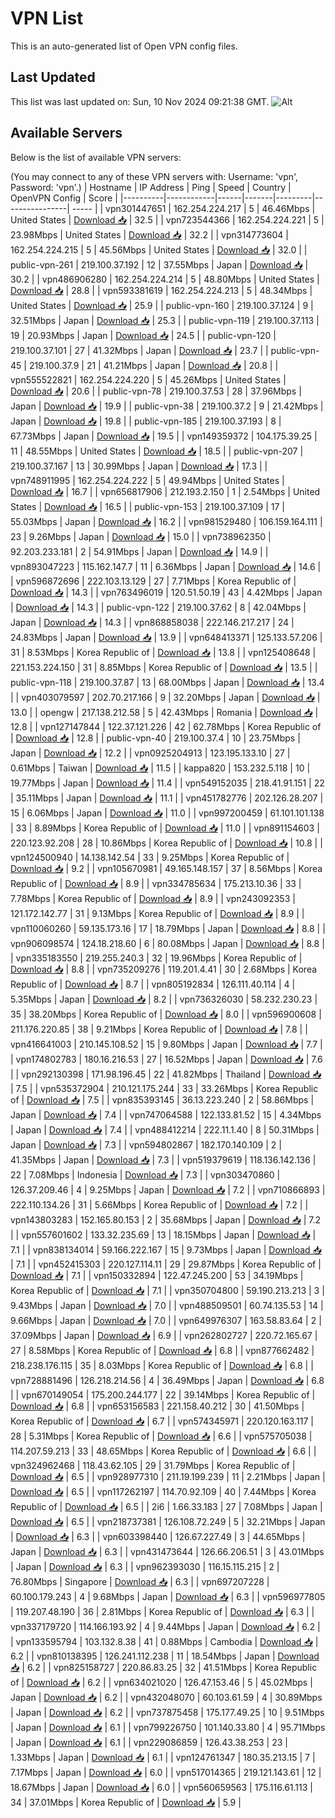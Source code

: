 # VPN List

This is an auto-generated list of Open VPN config files.

## Last Updated

This list was last updated on: Sun, 10 Nov 2024 09:21:38 GMT.
![Alt](https://repobeats.axiom.co/api/embed/186b98318ef1479477931607c1ad7d823f12451f.svg "Repobeats analytics image")

## Available Servers

Below is the list of available VPN servers:

(You may connect to any of these VPN servers with: Username: 'vpn', Password: 'vpn'.)
| Hostname | IP Address | Ping | Speed | Country | OpenVPN Config | Score |
|----------|------------|------|-------|---------|----------------| ----- |
| vpn301447651 | 162.254.224.217 | 5 | 46.46Mbps | United States | [Download 📥](./configs/server_0_US.ovpn) | 32.5 |
| vpn723544366 | 162.254.224.221 | 5 | 23.98Mbps | United States | [Download 📥](./configs/server_1_US.ovpn) | 32.2 |
| vpn314773604 | 162.254.224.215 | 5 | 45.56Mbps | United States | [Download 📥](./configs/server_2_US.ovpn) | 32.0 |
| public-vpn-261 | 219.100.37.192 | 12 | 37.55Mbps | Japan | [Download 📥](./configs/server_3_JP.ovpn) | 30.2 |
| vpn486906280 | 162.254.224.214 | 5 | 48.80Mbps | United States | [Download 📥](./configs/server_4_US.ovpn) | 28.8 |
| vpn593381619 | 162.254.224.213 | 5 | 48.34Mbps | United States | [Download 📥](./configs/server_5_US.ovpn) | 25.9 |
| public-vpn-160 | 219.100.37.124 | 9 | 32.51Mbps | Japan | [Download 📥](./configs/server_6_JP.ovpn) | 25.3 |
| public-vpn-119 | 219.100.37.113 | 19 | 20.93Mbps | Japan | [Download 📥](./configs/server_7_JP.ovpn) | 24.5 |
| public-vpn-120 | 219.100.37.101 | 27 | 41.32Mbps | Japan | [Download 📥](./configs/server_8_JP.ovpn) | 23.7 |
| public-vpn-45 | 219.100.37.9 | 21 | 41.21Mbps | Japan | [Download 📥](./configs/server_9_JP.ovpn) | 20.8 |
| vpn555522821 | 162.254.224.220 | 5 | 45.26Mbps | United States | [Download 📥](./configs/server_10_US.ovpn) | 20.6 |
| public-vpn-78 | 219.100.37.53 | 28 | 37.96Mbps | Japan | [Download 📥](./configs/server_11_JP.ovpn) | 19.9 |
| public-vpn-38 | 219.100.37.2 | 9 | 21.42Mbps | Japan | [Download 📥](./configs/server_12_JP.ovpn) | 19.8 |
| public-vpn-185 | 219.100.37.193 | 8 | 67.73Mbps | Japan | [Download 📥](./configs/server_13_JP.ovpn) | 19.5 |
| vpn149359372 | 104.175.39.25 | 11 | 48.55Mbps | United States | [Download 📥](./configs/server_14_US.ovpn) | 18.5 |
| public-vpn-207 | 219.100.37.167 | 13 | 30.99Mbps | Japan | [Download 📥](./configs/server_15_JP.ovpn) | 17.3 |
| vpn748911995 | 162.254.224.222 | 5 | 49.94Mbps | United States | [Download 📥](./configs/server_16_US.ovpn) | 16.7 |
| vpn656817906 | 212.193.2.150 | 1 | 2.54Mbps | United States | [Download 📥](./configs/server_17_US.ovpn) | 16.5 |
| public-vpn-153 | 219.100.37.109 | 17 | 55.03Mbps | Japan | [Download 📥](./configs/server_18_JP.ovpn) | 16.2 |
| vpn981529480 | 106.159.164.111 | 23 | 9.26Mbps | Japan | [Download 📥](./configs/server_19_JP.ovpn) | 15.0 |
| vpn738962350 | 92.203.233.181 | 2 | 54.91Mbps | Japan | [Download 📥](./configs/server_20_JP.ovpn) | 14.9 |
| vpn893047223 | 115.162.147.7 | 11 | 6.36Mbps | Japan | [Download 📥](./configs/server_21_JP.ovpn) | 14.6 |
| vpn596872696 | 222.103.13.129 | 27 | 7.71Mbps | Korea Republic of | [Download 📥](./configs/server_22_KR.ovpn) | 14.3 |
| vpn763496019 | 120.51.50.19 | 43 | 4.42Mbps | Japan | [Download 📥](./configs/server_23_JP.ovpn) | 14.3 |
| public-vpn-122 | 219.100.37.62 | 8 | 42.04Mbps | Japan | [Download 📥](./configs/server_24_JP.ovpn) | 14.3 |
| vpn868858038 | 222.146.217.217 | 24 | 24.83Mbps | Japan | [Download 📥](./configs/server_25_JP.ovpn) | 13.9 |
| vpn648413371 | 125.133.57.206 | 31 | 8.53Mbps | Korea Republic of | [Download 📥](./configs/server_26_KR.ovpn) | 13.8 |
| vpn125408648 | 221.153.224.150 | 31 | 8.85Mbps | Korea Republic of | [Download 📥](./configs/server_27_KR.ovpn) | 13.5 |
| public-vpn-118 | 219.100.37.87 | 13 | 68.00Mbps | Japan | [Download 📥](./configs/server_28_JP.ovpn) | 13.4 |
| vpn403079597 | 202.70.217.166 | 9 | 32.20Mbps | Japan | [Download 📥](./configs/server_29_JP.ovpn) | 13.0 |
| opengw | 217.138.212.58 | 5 | 42.43Mbps | Romania | [Download 📥](./configs/server_30_RO.ovpn) | 12.8 |
| vpn127147844 | 122.37.121.226 | 42 | 62.78Mbps | Korea Republic of | [Download 📥](./configs/server_31_KR.ovpn) | 12.8 |
| public-vpn-40 | 219.100.37.4 | 10 | 23.75Mbps | Japan | [Download 📥](./configs/server_32_JP.ovpn) | 12.2 |
| vpn0925204913 | 123.195.133.10 | 27 | 0.61Mbps | Taiwan | [Download 📥](./configs/server_33_TW.ovpn) | 11.5 |
| kappa820 | 153.232.5.118 | 10 | 19.77Mbps | Japan | [Download 📥](./configs/server_34_JP.ovpn) | 11.4 |
| vpn549152035 | 218.41.91.151 | 22 | 35.11Mbps | Japan | [Download 📥](./configs/server_35_JP.ovpn) | 11.1 |
| vpn451782776 | 202.126.28.207 | 15 | 6.06Mbps | Japan | [Download 📥](./configs/server_36_JP.ovpn) | 11.0 |
| vpn997200459 | 61.101.101.138 | 33 | 8.89Mbps | Korea Republic of | [Download 📥](./configs/server_37_KR.ovpn) | 11.0 |
| vpn891154603 | 220.123.92.208 | 28 | 10.86Mbps | Korea Republic of | [Download 📥](./configs/server_38_KR.ovpn) | 10.8 |
| vpn124500940 | 14.138.142.54 | 33 | 9.25Mbps | Korea Republic of | [Download 📥](./configs/server_39_KR.ovpn) | 9.2 |
| vpn105670981 | 49.165.148.157 | 37 | 8.56Mbps | Korea Republic of | [Download 📥](./configs/server_40_KR.ovpn) | 8.9 |
| vpn334785634 | 175.213.10.36 | 33 | 7.78Mbps | Korea Republic of | [Download 📥](./configs/server_41_KR.ovpn) | 8.9 |
| vpn243092353 | 121.172.142.77 | 31 | 9.13Mbps | Korea Republic of | [Download 📥](./configs/server_42_KR.ovpn) | 8.9 |
| vpn110060260 | 59.135.173.16 | 17 | 18.79Mbps | Japan | [Download 📥](./configs/server_43_JP.ovpn) | 8.8 |
| vpn906098574 | 124.18.218.60 | 6 | 80.08Mbps | Japan | [Download 📥](./configs/server_44_JP.ovpn) | 8.8 |
| vpn335183550 | 219.255.240.3 | 32 | 19.96Mbps | Korea Republic of | [Download 📥](./configs/server_45_KR.ovpn) | 8.8 |
| vpn735209276 | 119.201.4.41 | 30 | 2.68Mbps | Korea Republic of | [Download 📥](./configs/server_46_KR.ovpn) | 8.7 |
| vpn805192834 | 126.111.40.114 | 4 | 5.35Mbps | Japan | [Download 📥](./configs/server_47_JP.ovpn) | 8.2 |
| vpn736326030 | 58.232.230.23 | 35 | 38.20Mbps | Korea Republic of | [Download 📥](./configs/server_48_KR.ovpn) | 8.0 |
| vpn596900608 | 211.176.220.85 | 38 | 9.21Mbps | Korea Republic of | [Download 📥](./configs/server_49_KR.ovpn) | 7.8 |
| vpn416641003 | 210.145.108.52 | 15 | 9.80Mbps | Japan | [Download 📥](./configs/server_50_JP.ovpn) | 7.7 |
| vpn174802783 | 180.16.216.53 | 27 | 16.52Mbps | Japan | [Download 📥](./configs/server_51_JP.ovpn) | 7.6 |
| vpn292130398 | 171.98.196.45 | 22 | 41.82Mbps | Thailand | [Download 📥](./configs/server_52_TH.ovpn) | 7.5 |
| vpn535372904 | 210.121.175.244 | 33 | 33.26Mbps | Korea Republic of | [Download 📥](./configs/server_53_KR.ovpn) | 7.5 |
| vpn835393145 | 36.13.223.240 | 2 | 58.86Mbps | Japan | [Download 📥](./configs/server_54_JP.ovpn) | 7.4 |
| vpn747064588 | 122.133.81.52 | 15 | 4.34Mbps | Japan | [Download 📥](./configs/server_55_JP.ovpn) | 7.4 |
| vpn488412214 | 222.11.1.40 | 8 | 50.31Mbps | Japan | [Download 📥](./configs/server_56_JP.ovpn) | 7.3 |
| vpn594802867 | 182.170.140.109 | 2 | 41.35Mbps | Japan | [Download 📥](./configs/server_57_JP.ovpn) | 7.3 |
| vpn519379619 | 118.136.142.136 | 22 | 7.08Mbps | Indonesia | [Download 📥](./configs/server_58_ID.ovpn) | 7.3 |
| vpn303470860 | 126.37.209.46 | 4 | 9.25Mbps | Japan | [Download 📥](./configs/server_59_JP.ovpn) | 7.2 |
| vpn710866893 | 222.110.134.26 | 31 | 5.66Mbps | Korea Republic of | [Download 📥](./configs/server_60_KR.ovpn) | 7.2 |
| vpn143803283 | 152.165.80.153 | 2 | 35.68Mbps | Japan | [Download 📥](./configs/server_61_JP.ovpn) | 7.2 |
| vpn557601602 | 133.32.235.69 | 13 | 18.15Mbps | Japan | [Download 📥](./configs/server_62_JP.ovpn) | 7.1 |
| vpn838134014 | 59.166.222.167 | 15 | 9.73Mbps | Japan | [Download 📥](./configs/server_63_JP.ovpn) | 7.1 |
| vpn452415303 | 220.127.114.11 | 29 | 29.87Mbps | Korea Republic of | [Download 📥](./configs/server_64_KR.ovpn) | 7.1 |
| vpn150332894 | 122.47.245.200 | 53 | 34.19Mbps | Korea Republic of | [Download 📥](./configs/server_65_KR.ovpn) | 7.1 |
| vpn350704800 | 59.190.213.213 | 3 | 9.43Mbps | Japan | [Download 📥](./configs/server_66_JP.ovpn) | 7.0 |
| vpn488509501 | 60.74.135.53 | 14 | 9.66Mbps | Japan | [Download 📥](./configs/server_67_JP.ovpn) | 7.0 |
| vpn649976307 | 163.58.83.64 | 2 | 37.09Mbps | Japan | [Download 📥](./configs/server_68_JP.ovpn) | 6.9 |
| vpn262802727 | 220.72.165.67 | 27 | 8.58Mbps | Korea Republic of | [Download 📥](./configs/server_69_KR.ovpn) | 6.8 |
| vpn877662482 | 218.238.176.115 | 35 | 8.03Mbps | Korea Republic of | [Download 📥](./configs/server_70_KR.ovpn) | 6.8 |
| vpn728881496 | 126.218.214.56 | 4 | 36.49Mbps | Japan | [Download 📥](./configs/server_71_JP.ovpn) | 6.8 |
| vpn670149054 | 175.200.244.177 | 22 | 39.14Mbps | Korea Republic of | [Download 📥](./configs/server_72_KR.ovpn) | 6.8 |
| vpn653156583 | 221.158.40.212 | 30 | 41.50Mbps | Korea Republic of | [Download 📥](./configs/server_73_KR.ovpn) | 6.7 |
| vpn574345971 | 220.120.163.117 | 28 | 5.31Mbps | Korea Republic of | [Download 📥](./configs/server_74_KR.ovpn) | 6.6 |
| vpn575705038 | 114.207.59.213 | 33 | 48.65Mbps | Korea Republic of | [Download 📥](./configs/server_75_KR.ovpn) | 6.6 |
| vpn324962468 | 118.43.62.105 | 29 | 31.79Mbps | Korea Republic of | [Download 📥](./configs/server_76_KR.ovpn) | 6.5 |
| vpn928977310 | 211.19.199.239 | 11 | 2.21Mbps | Japan | [Download 📥](./configs/server_77_JP.ovpn) | 6.5 |
| vpn117262197 | 114.70.92.109 | 40 | 7.44Mbps | Korea Republic of | [Download 📥](./configs/server_78_KR.ovpn) | 6.5 |
| 2i6 | 1.66.33.183 | 27 | 7.08Mbps | Japan | [Download 📥](./configs/server_79_JP.ovpn) | 6.5 |
| vpn218737381 | 126.108.72.249 | 5 | 32.21Mbps | Japan | [Download 📥](./configs/server_80_JP.ovpn) | 6.3 |
| vpn603398440 | 126.67.227.49 | 3 | 44.65Mbps | Japan | [Download 📥](./configs/server_81_JP.ovpn) | 6.3 |
| vpn431473644 | 126.66.206.51 | 3 | 43.01Mbps | Japan | [Download 📥](./configs/server_82_JP.ovpn) | 6.3 |
| vpn962393030 | 116.15.115.215 | 2 | 76.80Mbps | Singapore | [Download 📥](./configs/server_83_SG.ovpn) | 6.3 |
| vpn697207228 | 60.100.179.243 | 4 | 9.68Mbps | Japan | [Download 📥](./configs/server_84_JP.ovpn) | 6.3 |
| vpn596977805 | 119.207.48.190 | 36 | 2.81Mbps | Korea Republic of | [Download 📥](./configs/server_85_KR.ovpn) | 6.3 |
| vpn337179720 | 114.166.193.92 | 4 | 9.44Mbps | Japan | [Download 📥](./configs/server_86_JP.ovpn) | 6.2 |
| vpn133595794 | 103.132.8.38 | 41 | 0.88Mbps | Cambodia | [Download 📥](./configs/server_87_KH.ovpn) | 6.2 |
| vpn810138395 | 126.241.112.238 | 11 | 18.54Mbps | Japan | [Download 📥](./configs/server_88_JP.ovpn) | 6.2 |
| vpn825158727 | 220.86.83.25 | 32 | 41.51Mbps | Korea Republic of | [Download 📥](./configs/server_89_KR.ovpn) | 6.2 |
| vpn634021020 | 126.47.153.46 | 5 | 45.02Mbps | Japan | [Download 📥](./configs/server_90_JP.ovpn) | 6.2 |
| vpn432048070 | 60.103.61.59 | 4 | 30.89Mbps | Japan | [Download 📥](./configs/server_91_JP.ovpn) | 6.2 |
| vpn737875458 | 175.177.49.25 | 10 | 9.51Mbps | Japan | [Download 📥](./configs/server_92_JP.ovpn) | 6.1 |
| vpn799226750 | 101.140.33.80 | 4 | 95.71Mbps | Japan | [Download 📥](./configs/server_93_JP.ovpn) | 6.1 |
| vpn229086859 | 126.43.38.253 | 23 | 1.33Mbps | Japan | [Download 📥](./configs/server_94_JP.ovpn) | 6.1 |
| vpn124761347 | 180.35.213.15 | 7 | 7.17Mbps | Japan | [Download 📥](./configs/server_95_JP.ovpn) | 6.0 |
| vpn517014365 | 219.121.143.61 | 12 | 18.67Mbps | Japan | [Download 📥](./configs/server_96_JP.ovpn) | 6.0 |
| vpn560659563 | 175.116.61.113 | 34 | 37.01Mbps | Korea Republic of | [Download 📥](./configs/server_97_KR.ovpn) | 5.9 |
